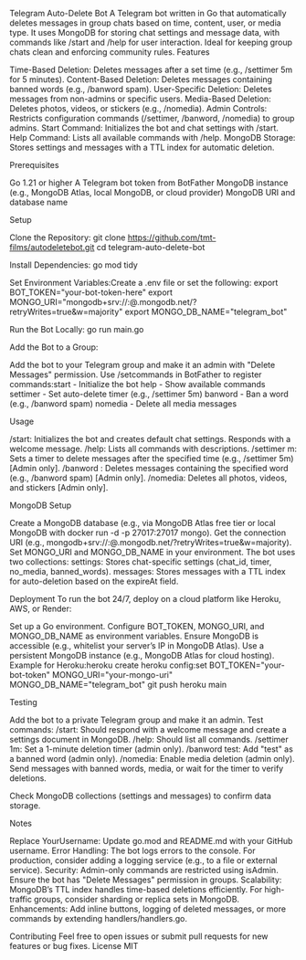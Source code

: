 Telegram Auto-Delete Bot
A Telegram bot written in Go that automatically deletes messages in group chats based on time, content, user, or media type. It uses MongoDB for storing chat settings and message data, with commands like /start and /help for user interaction. Ideal for keeping group chats clean and enforcing community rules.
Features

Time-Based Deletion: Deletes messages after a set time (e.g., /settimer 5m for 5 minutes).
Content-Based Deletion: Deletes messages containing banned words (e.g., /banword spam).
User-Specific Deletion: Deletes messages from non-admins or specific users.
Media-Based Deletion: Deletes photos, videos, or stickers (e.g., /nomedia).
Admin Controls: Restricts configuration commands (/settimer, /banword, /nomedia) to group admins.
Start Command: Initializes the bot and chat settings with /start.
Help Command: Lists all available commands with /help.
MongoDB Storage: Stores settings and messages with a TTL index for automatic deletion.

Prerequisites

Go 1.21 or higher
A Telegram bot token from BotFather
MongoDB instance (e.g., MongoDB Atlas, local MongoDB, or cloud provider)
MongoDB URI and database name

Setup

Clone the Repository:
git clone https://github.com/tmt-films/autodeletebot.git
cd telegram-auto-delete-bot


Install Dependencies:
go mod tidy


Set Environment Variables:Create a .env file or set the following:
export BOT_TOKEN="your-bot-token-here"
export MONGO_URI="mongodb+srv://<username>:<password>@<cluster>.mongodb.net/?retryWrites=true&w=majority"
export MONGO_DB_NAME="telegram_bot"


Run the Bot Locally:
go run main.go


Add the Bot to a Group:

Add the bot to your Telegram group and make it an admin with "Delete Messages" permission.
Use /setcommands in BotFather to register commands:start - Initialize the bot
help - Show available commands
settimer - Set auto-delete timer (e.g., /settimer 5m)
banword - Ban a word (e.g., /banword spam)
nomedia - Delete all media messages





Usage

/start: Initializes the bot and creates default chat settings. Responds with a welcome message.
/help: Lists all commands with descriptions.
/settimer <minutes>m: Sets a timer to delete messages after the specified time (e.g., /settimer 5m) [Admin only].
/banword <word>: Deletes messages containing the specified word (e.g., /banword spam) [Admin only].
/nomedia: Deletes all photos, videos, and stickers [Admin only].

MongoDB Setup

Create a MongoDB database (e.g., via MongoDB Atlas free tier or local MongoDB with docker run -d -p 27017:27017 mongo).
Get the connection URI (e.g., mongodb+srv://<username>:<password>@<cluster>.mongodb.net/?retryWrites=true&w=majority).
Set MONGO_URI and MONGO_DB_NAME in your environment.
The bot uses two collections:
settings: Stores chat-specific settings (chat_id, timer, no_media, banned_words).
messages: Stores messages with a TTL index for auto-deletion based on the expireAt field.



Deployment
To run the bot 24/7, deploy on a cloud platform like Heroku, AWS, or Render:

Set up a Go environment.
Configure BOT_TOKEN, MONGO_URI, and MONGO_DB_NAME as environment variables.
Ensure MongoDB is accessible (e.g., whitelist your server’s IP in MongoDB Atlas).
Use a persistent MongoDB instance (e.g., MongoDB Atlas for cloud hosting).
Example for Heroku:heroku create
heroku config:set BOT_TOKEN="your-bot-token" MONGO_URI="your-mongo-uri" MONGO_DB_NAME="telegram_bot"
git push heroku main



Testing

Add the bot to a private Telegram group and make it an admin.
Test commands:
/start: Should respond with a welcome message and create a settings document in MongoDB.
/help: Should list all commands.
/settimer 1m: Set a 1-minute deletion timer (admin only).
/banword test: Add "test" as a banned word (admin only).
/nomedia: Enable media deletion (admin only).
Send messages with banned words, media, or wait for the timer to verify deletions.


Check MongoDB collections (settings and messages) to confirm data storage.

Notes

Replace YourUsername: Update go.mod and README.md with your GitHub username.
Error Handling: The bot logs errors to the console. For production, consider adding a logging service (e.g., to a file or external service).
Security: Admin-only commands are restricted using isAdmin. Ensure the bot has "Delete Messages" permission in groups.
Scalability: MongoDB’s TTL index handles time-based deletions efficiently. For high-traffic groups, consider sharding or replica sets in MongoDB.
Enhancements: Add inline buttons, logging of deleted messages, or more commands by extending handlers/handlers.go.

Contributing
Feel free to open issues or submit pull requests for new features or bug fixes.
License
MIT
